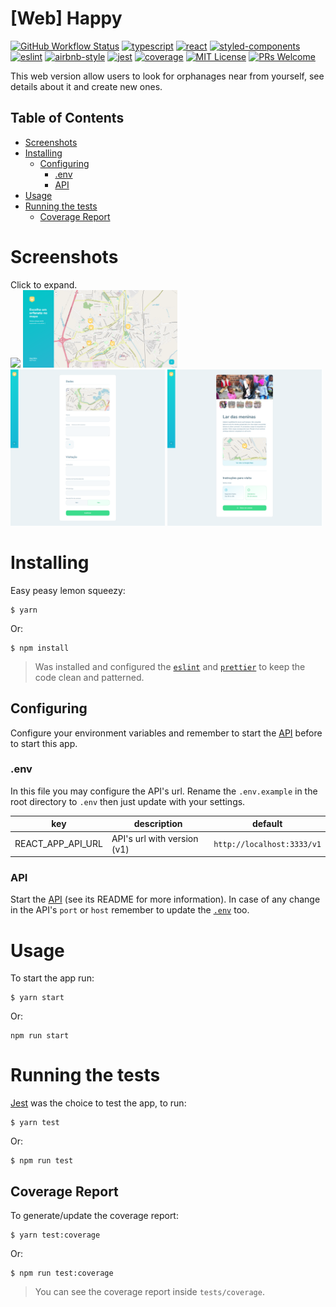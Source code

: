 # [Web] Happy
[![GitHub Workflow Status](https://img.shields.io/github/workflow/status/DiegoVictor/happy-web/CI?logo=github&style=flat-square)](https://github.com/DiegoVictor/happy-web/actions)
[![typescript](https://img.shields.io/badge/typescript-3.7.5-3178c6?style=flat-square&logo=typescript)](https://www.typescriptlang.org/)
[![react](https://img.shields.io/badge/reactjs-16.13.1-61dafb?style=flat-square&logo=react)](https://reactjs.org/)
[![styled-components](https://img.shields.io/badge/styled_components-5.2.0-db7b86?style=flat-square&logo=styled-components)](https://styled-components.com/)
[![eslint](https://img.shields.io/badge/eslint-6.8.0-4b32c3?style=flat-square&logo=eslint)](https://eslint.org/)
[![airbnb-style](https://flat.badgen.net/badge/style-guide/airbnb/ff5a5f?icon=airbnb)](https://github.com/airbnb/javascript)
[![jest](https://img.shields.io/badge/jest-24.9.0-brightgreen?style=flat-square&logo=jest)](https://jestjs.io/)
[![coverage](https://img.shields.io/codecov/c/gh/DiegoVictor/happy-web?logo=codecov&style=flat-square)](https://codecov.io/gh/DiegoVictor/happy-web)
[![MIT License](https://img.shields.io/badge/license-MIT-green?style=flat-square)](https://raw.githubusercontent.com/DiegoVictor/happy-web/master/LICENSE)
[![PRs Welcome](https://img.shields.io/badge/PRs-welcome-brightgreen.svg?style=flat-square)](http://makeapullrequest.com)<br>

This web version allow users to look for orphanages near from yourself, see details about it and create new ones.

## Table of Contents
* [Screenshots](#screenshots)
* [Installing](#installing)
  * [Configuring](#configuring)
      * [.env](#env)
      * [API](#api)
* [Usage](#usage)
* [Running the tests](#running-the-tests)
  * [Coverage Report](#coverage-report)

# Screenshots
Click to expand.<br>
<img src="https://raw.githubusercontent.com/DiegoVictor/happy-web/master/screenshots/landing.png" width="49%"/>
<img src="https://raw.githubusercontent.com/DiegoVictor/happy-web/master/screenshots/map.png" width="49%"/>
<img src="https://raw.githubusercontent.com/DiegoVictor/happy-web/master/screenshots/form.png" width="49%"/>
<img src="https://raw.githubusercontent.com/DiegoVictor/happy-web/master/screenshots/orphanage.png" width="49%"/>

# Installing
Easy peasy lemon squeezy:
```
$ yarn
```
Or:
```
$ npm install
```
> Was installed and configured the [`eslint`](https://eslint.org/) and [`prettier`](https://prettier.io/) to keep the code clean and patterned.

## Configuring
Configure your environment variables and remember to start the [API](https://github.com/DiegoVictor/happy-api) before to start this app.

### .env
In this file you may configure the API's url. Rename the `.env.example` in the root directory to `.env` then just update with your settings.

key|description|default
---|---|---
REACT_APP_API_URL|API's url with version (v1)|`http://localhost:3333/v1`

### API
Start the [API](https://github.com/DiegoVictor/happy-api) (see its README for more information). In case of any change in the API's `port` or `host` remember to update the [`.env`](#env) too.

# Usage
To start the app run:
```
$ yarn start
```
Or:
```
npm run start
```

# Running the tests
[Jest](https://jestjs.io) was the choice to test the app, to run:
```
$ yarn test
```
Or:
```
$ npm run test
```

## Coverage Report
To generate/update the coverage report:
```
$ yarn test:coverage
```
Or:
```
$ npm run test:coverage
```
> You can see the coverage report inside `tests/coverage`.
